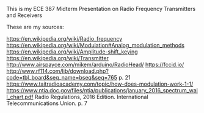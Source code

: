 This is my ECE 387 Midterm Presentation on Radio Frequency Transmitters and Receivers

These are my sources:

https://en.wikipedia.org/wiki/Radio_frequency
https://en.wikipedia.org/wiki/Modulation#Analog_modulation_methods
https://en.wikipedia.org/wiki/Amplitude-shift_keying
https://en.wikipedia.org/wiki/Transmitter
http://www.airspayce.com/mikem/arduino/RadioHead/
https://fccid.io/
http://www.rf114.com/lib/download.php?code=tbl_board&seq_name=bseq&seq=765 p. 21
https://www.taitradioacademy.com/topic/how-does-modulation-work-1-1/
https://www.ntia.doc.gov/files/ntia/publications/january_2016_spectrum_wall_chart.pdf
Radio Regulations, 2016 Edition. International Telecommunications Union. p. 7
